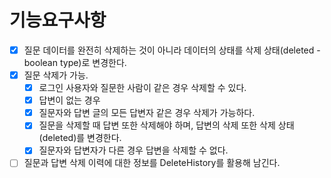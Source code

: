 # 기능요구사항
- [X] 질문 데이터를 완전히 삭제하는 것이 아니라 데이터의 상태를 삭제 상태(deleted - boolean type)로 변경한다.  
- [X] 질문 삭제가 가능.
    - [X] 로그인 사용자와 질문한 사람이 같은 경우 삭제할 수 있다.
    - [X] 답변이 없는 경우
    - [X] 질문자와 답변 글의 모든 답변자 같은 경우 삭제가 가능하다.
    - [X] 질문을 삭제할 때 답변 또한 삭제해야 하며, 답변의 삭제 또한 삭제 상태(deleted)를 변경한다.  
    - [X] 질문자와 답변자가 다른 경우 답변을 삭제할 수 없다.  
- [ ] 질문과 답변 삭제 이력에 대한 정보를 DeleteHistory를 활용해 남긴다.  
